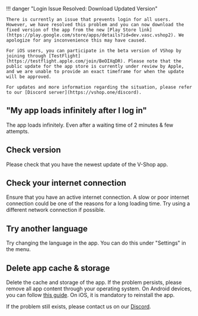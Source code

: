 !!! danger "Login Issue Resolved: Download Updated Version"

    There is currently an issue that prevents login for all users. However, we have resolved this problem and you can now download the fixed version of the app from the new [Play Store link](https://play.google.com/store/apps/details?id=dev.vasc.vshop2). We apologize for any inconvenience this may have caused.

    For iOS users, you can participate in the beta version of VShop by joining through [TestFlight](https://testflight.apple.com/join/BeOIXqDR). Please note that the public update for the app store is currently under review by Apple, and we are unable to provide an exact timeframe for when the update will be approved.

    For updates and more information regarding the situation, please refer to our [Discord server](https://vshop.one/discord).
## "My app loads infinitely after I log in"

The app loads infinitely. Even after a waiting time of 2 minutes & few attempts.

## Check version
Please check that you have the newest update of the V-Shop app.

## Check your internet connection
Ensure that you have an active internet connection. A slow or poor internet connection could be one of the reasons for a long loading time. Try using a different network connection if possible.

## Try another language
Try changing the language in the app. You can do this under "Settings" in the menu.

## Delete app cache & storage 
Delete the cache and storage of the app. If the problem persists, please remove all app content through your operating system. On Android devices, you can follow [this guide](https://www.techadvisor.com/article/739613/how-to-clear-app-cache-on-android.html). On iOS, it is mandatory to reinstall the app.

If the problem still exists, please contact us on our [Discord](https://vshop.one/discord/).